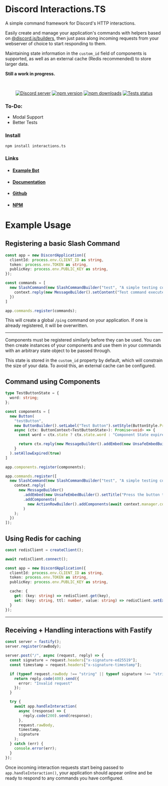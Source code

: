# Discord Interactions.TS
A simple command framework for Discord's HTTP interactions. 

Easily create and manage your application's commands with helpers based on [@discord.js/builders](https://github.com/discordjs/discord.js/tree/main/packages/builders/), then just pass along incoming requests from your webserver of choice to start responding to them.

Maintaining state information in the `custom_id` field of components is supported, as well as an external cache (Redis recommended) to store larger data.

**Still a work in progress.**

<div align="center">
  <br />
  <p>
    <a href="https://discord.gg/BTXJmW4Bh7"><img src="https://img.shields.io/discord/395423304112013334?logo=discord&logoColor=white" alt="Discord server" /></a>
    <a href="https://www.npmjs.com/package/interactions.ts"><img src="https://img.shields.io/npm/v/interactions.ts.svg?maxAge=3600" alt="npm version" /></a>
    <a href="https://www.npmjs.com/package/interactions.ts"><img src="https://img.shields.io/npm/dt/interactions.ts.svg?maxAge=3600" alt="npm downloads" /></a>
    <a href="https://github.com/ssMMiles/interactions.ts/actions"><img src="https://github.com/ssMMiles/interactions.ts/actions/workflows/tests.yml/badge.svg" alt="Tests status" /></a>
  </p>
</div>

### To-Do:
 - Modal Support
 - Better Tests

### Install

`npm install interactions.ts`

### Links
 - #### [Example Bot](https://github.com/ssMMiles/bot-template)
 - #### [Documentation](https://interactions-ts.pages.dev/)
 - #### [Github](https://github.com/ssMMiles/interactions.ts)
 - #### [NPM](https://www.npmjs.com/package/interactions.ts)

# Example Usage

## Registering a basic Slash Command

```typescript
const app = new DiscordApplication({
  clientId: process.env.CLIENT_ID as string,
  token: process.env.TOKEN as string,
  publicKey: process.env.PUBLIC_KEY as string,
});

const commands = [
  new SlashCommand(new SlashCommandBuilder("test", "A simple testing command!"), async (context) => {
    context.reply(new MessageBuilder().setContent("Test command executed!"));
  })
]

app.commands.register(commands);
```

This will create a global `/ping` command on your application. If one is already registered, it will be overwritten.

---------------------------------------------------------------------------------------------------------------------

Components must be registered similarly before they can be used. You can then create instances of your components and use them in your commands with an arbitrary state object to be passed through. 

This state is stored in the `custom_id` property by default, which will constrain the size of your data. To avoid this, an external cache can be configured.

## Command using Components

```typescript
type TestButtonState = {
  word: string;
};

const components = [
  new Button(
    "testButton",
    new ButtonBuilder().setLabel("Test Button").setStyle(ButtonStyle.Primary),
    async (ctx: ButtonContext<TestButtonState>): Promise<void> => {
      const word = ctx.state ? ctx.state.word : "Component State expired";

      return ctx.reply(new MessageBuilder().addEmbed(new UnsafeEmbedBuilder().setTitle(word)));
    }
  ).setAllowExpired(true)
]

app.components.register(components);

app.commands.register([
  new SlashCommand(new SlashCommandBuilder("test", "A simple testing command!"), async (context) => {
    context.reply(
      new MessageBuilder()
        .addEmbed(new UnsafeEmbedBuilder().setTitle("Press the button to update the message!"))
        .addComponents(
          new ActionRowBuilder().addComponents(await context.manager.components.createInstance("testButton", { word: "Surprise!" }))
        )
    );
  })
]);

```

## Using Redis for caching

```typescript
const redisClient = createClient();

await redisClient.connect();

const app = new DiscordApplication({
  clientId: process.env.CLIENT_ID as string,
  token: process.env.TOKEN as string,
  publicKey: process.env.PUBLIC_KEY as string,

  cache: {
    get: (key: string) => redisClient.get(key),
    set: (key: string, ttl: number, value: string) => redisClient.setEx(key, ttl, value)
  }
});
```

---------------------------------------------------------------------------------------------------------------------

## Receiving + Handling interactions with Fastify

```typescript
const server = fastify();
server.register(rawBody);

server.post("/", async (request, reply) => {
  const signature = request.headers["x-signature-ed25519"];
  const timestamp = request.headers["x-signature-timestamp"];

  if (typeof request.rawBody !== "string" || typeof signature !== "string" || typeof timestamp !== "string") {
    return reply.code(400).send({
      error: "Invalid request"
    });
  }

  try {
    await app.handleInteraction(
      async (response) => {
        reply.code(200).send(response);
      },
      request.rawBody,
      timestamp,
      signature
    );
  } catch (err) {
    console.error(err);
  }
});
```

Once incoming interaction requests start being passed to `app.handleInteraction()`, your application should appear online and be ready to respond to any commands you have configured.